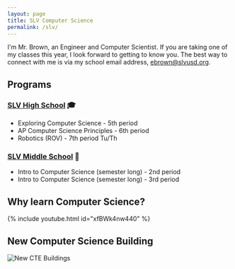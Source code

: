 ```yaml
---
layout: page
title: SLV Computer Science
permalink: /slv/
---
```


I'm Mr. Brown, an Engineer and Computer Scientist. If you are taking one of my classes this year, I look forward to getting to know you. The best way to connect with me is via my school email address, [ebrown@slvusd.org](mailto:ebrown@slvusd.org).

## Programs
### [SLV High School](https://hs.slvusd.org) 🎓

* Exploring Computer Science - 5th period
* AP Computer Science Principles - 6th period
* Robotics (ROV) - 7th period Tu/Th

<!--
* [Robotics](/slv/2023-24/robotics.md) - 2nd period
* [AP Computer Science Principles](/slv/2023-24/csp.md) - 5th period
-->

### [SLV Middle School](https://ms.slvusd.org) 🎒

* Intro to Computer Science (semester long) - 2nd period
* Intro to Computer Science (semester long) - 3rd period

<!--
* [Sixth grade Computer Science Wheel (quarter long)](/slv/2023-24/cs110a.md) - 4th period
* [Seventh grade Computer Science (semester long)](/slv/2023-24/cs7a) - 6th period
* [Underwater ROV Club](/slv/2023-24/rov.md) (Tuesdays after school)
-->
<!--
### SLV Elementary School

* 4th/5th Grade Coding Fridays (after school)
-->

## Why learn Computer Science?

{% include youtube.html id="xfBWk4nw440" %}
<br>

## New Computer Science Building

![New CTE Buildings](https://lh3.googleusercontent.com/pw/AIL4fc9Wf8EAP6FwjR0mhvBQWzIXs8VWDcTnZsVTfhY95dsXTv8nqiQz08-FoFN1b6Y0i9U-Tr4VeKGDHZ-0wmKd9YBSa21fZndBDedl8Gbp6xo1T3MQZzI=w2400)
